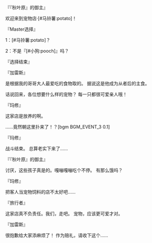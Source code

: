 『『秋叶原』的御主』

欢迎来到宠物店·[#马铃薯:potato]！

『Master选择』

1：[#马铃薯:potato]？

2：不是『[#小狗:pooch]』吗？

『选择结束』

『加雷斯』

是根据我的哥哥大人最爱吃的食物取的。
据说这是他成为从者后的主食。

话说回来，各位想要什么样的宠物？
每一只都很可爱亲人哦！

『玛修』

这家店是放养的啊。

……竟然朝这里扑来了！？[bgm BGM_EVENT_3 0.1]

『玛修』

战斗结束。
总算老实下来了……

『『秋叶原』的御主』

讨厌，这些孩子真是的。嘎嘣嘎嘣吃个不停。
有那么饿吗？

『玛修』

把客人当宠物饲料的店不太好吧……

『旅行者』

这家店真不负责任。我们，走吧。
宠物，应该更可爱才对。

『加雷斯』

很抱歉给大家添麻烦了！
作为赔礼，请收下这个……


